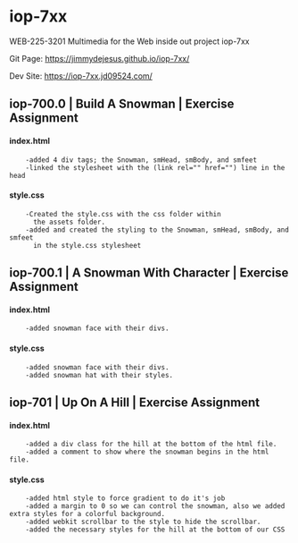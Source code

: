 # iop-7xx
WEB-225-3201 Multimedia for the Web inside out project iop-7xx

Git Page: https://jimmydejesus.github.io/iop-7xx/

Dev Site: https://iop-7xx.jd09524.com/

## **iop-700.0 | Build A Snowman | Exercise Assignment**

#### index.html
~~~~~~~~~~~~~~~~~~~~~~~~~~~~~~~~~~~~~~~~~~~~~~~~~~~~~~~~~~~~~~~~~~~~~~~~~~~~~~~
    -added 4 div tags; the Snowman, smHead, smBody, and smfeet
    -linked the stylesheet with the (link rel="" href="") line in the head
~~~~~~~~~~~~~~~~~~~~~~~~~~~~~~~~~~~~~~~~~~~~~~~~~~~~~~~~~~~~~~~~~~~~~~~~~~~~~~~

#### style.css
~~~~~~~~~~~~~~~~~~~~~~~~~~~~~~~~~~~~~~~~~~~~~~~~~~~~~~~~~~~~~~~~~~~~~~~~~~~~~~~
    -Created the style.css with the css folder within
      the assets folder.
    -added and created the styling to the Snowman, smHead, smBody, and smfeet
      in the style.css stylesheet
~~~~~~~~~~~~~~~~~~~~~~~~~~~~~~~~~~~~~~~~~~~~~~~~~~~~~~~~~~~~~~~~~~~~~~~~~~~~~~~

## **iop-700.1 | A Snowman With Character | Exercise Assignment**

#### index.html
~~~~~~~~~~~~~~~~~~~~~~~~~~~~~~~~~~~~~~~~~~~~~~~~~~~~~~~~~~~~~~~~~~~~~~~~~~~~~~~
    -added snowman face with their divs.

~~~~~~~~~~~~~~~~~~~~~~~~~~~~~~~~~~~~~~~~~~~~~~~~~~~~~~~~~~~~~~~~~~~~~~~~~~~~~~~

#### style.css
~~~~~~~~~~~~~~~~~~~~~~~~~~~~~~~~~~~~~~~~~~~~~~~~~~~~~~~~~~~~~~~~~~~~~~~~~~~~~~~
    -added snowman face with their divs.
    -added snowman hat with their styles.

~~~~~~~~~~~~~~~~~~~~~~~~~~~~~~~~~~~~~~~~~~~~~~~~~~~~~~~~~~~~~~~~~~~~~~~~~~~~~~~

## **iop-701 | Up On A Hill | Exercise Assignment**

#### index.html
~~~~~~~~~~~~~~~~~~~~~~~~~~~~~~~~~~~~~~~~~~~~~~~~~~~~~~~~~~~~~~~~~~~~~~~~~~~~~~~
    -added a div class for the hill at the bottom of the html file.
    -added a comment to show where the snowman begins in the html file.

~~~~~~~~~~~~~~~~~~~~~~~~~~~~~~~~~~~~~~~~~~~~~~~~~~~~~~~~~~~~~~~~~~~~~~~~~~~~~~~

#### style.css
~~~~~~~~~~~~~~~~~~~~~~~~~~~~~~~~~~~~~~~~~~~~~~~~~~~~~~~~~~~~~~~~~~~~~~~~~~~~~~~
    -added html style to force gradient to do it's job
    -added a margin to 0 so we can control the snowman, also we added extra styles for a colorful background.
    -added webkit scrollbar to the style to hide the scrollbar.
    -added the necessary styles for the hill at the bottom of our CSS

~~~~~~~~~~~~~~~~~~~~~~~~~~~~~~~~~~~~~~~~~~~~~~~~~~~~~~~~~~~~~~~~~~~~~~~~~~~~~~~
